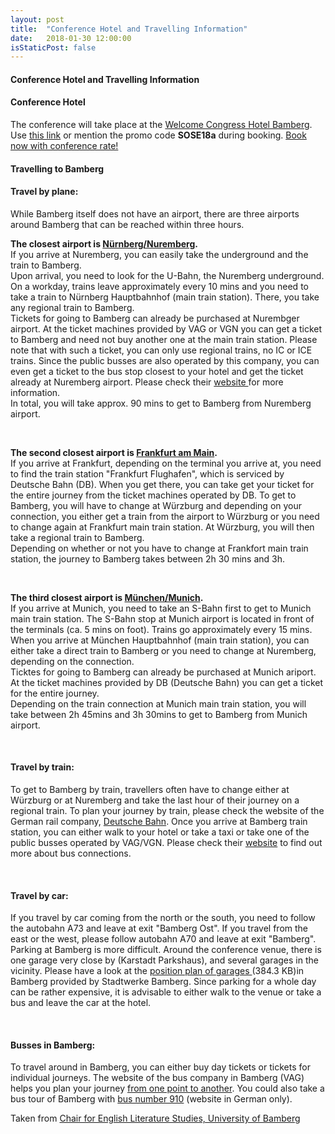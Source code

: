 ```yaml
---
layout: post
title:  "Conference Hotel and Travelling Information"
date:   2018-01-30 12:00:00
isStaticPost: false
---
```

#### Conference Hotel and Travelling Information

<h4><strong>Conference Hotel</strong></h4>

The conference will take place at the <a href="https://www.welcome-hotels.com/en/welcome-kongresshotel-bamberg/info/" target="_blank">Welcome Congress Hotel Bamberg</a>. Use <a href="https://booking.welcome-hotels.com/tb3/index.cfm?bf=welcomecorp&hotelcode=HZWZCDKB&iatanumber=SOSE18A&arrivalDate=2018-03-25&lng=DE">this link</a> or mention the promo code <strong>SOSE18a</strong> during booking. <a href="https://booking.welcome-hotels.com/tb3/index.cfm?bf=welcomecorp&hotelcode=HZWZCDKB&iatanumber=SOSE18A&arrivalDate=2018-03-25&lng=DE">Book now with conference rate!</a>
 
<h4><strong>Travelling to Bamberg</strong></h4>
<h4>Travel by plane:</h4><p>While Bamberg itself does not have an airport, there are three airports around Bamberg that can be reached within three hours.
</p><p><strong>The closest airport is <a href="https://www.airport-nuernberg.de/english" target="external">Nürnberg/Nuremberg</a>.</strong><br>If you arrive at Nuremberg, you can easily take the underground and the train to Bamberg.<br>Upon arrival, you need to look for the U-Bahn, the Nuremberg underground. On a workday, trains leave approximately every 10 mins and you need to take a train to Nürnberg Hauptbahnhof (main train station). There, you take any regional train to Bamberg.<br>Tickets for going to Bamberg can already be purchased at Nurembger airport. At the ticket machines provided by VAG or VGN you can get a ticket to Bamberg and need not buy another one at the main train station. Please note that with such a ticket, you can only use regional trains, no IC or ICE trains. Since the public busses are also operated by this company, you can even get a ticket to the bus stop closest to your hotel and get the ticket already at Nuremberg airport. Please check their <a href="https://www.vag.de/en.html" target="external">website </a>for more information.<br>In total, you will take approx. 90 mins to get to Bamberg from Nuremberg airport.
</p><p>&nbsp;</p><p><strong>The second closest airport is <a href="https://www.frankfurt-airport.com/en/flights---more/flights.html" target="external">Frankfurt am Main</a>.</strong><br>If you arrive at Frankfurt, depending on the terminal you arrive at, you need to find the train station "Frankfurt Flughafen", which is serviced by Deutsche Bahn (DB). When you get there, you can take get your ticket for the entire journey from the ticket machines operated by DB. To get to Bamberg, you will have to change at Würzburg and depending on your connection, you either get a train from the airport to Würzburg or you need to change again at Frankfurt main train station. At Würzburg, you will then take a regional train to Bamberg.<br>Depending on whether or not you have to change at Frankfort main train station, the journey to Bamberg takes between 2h 30 mins and 3h.
</p><p>&nbsp;</p><p><strong>The third closest airport is <a href="https://www.munich-airport.com/passengers-visitors-75328" target="external">München/Munich</a>.</strong><br>If you arrive at Munich, you need to take an S-Bahn first to get to Munich main train station. The S-Bahn stop at Munich airport is located in front of the terminals (ca. 5 mins on foot). Trains go approximately every 15 mins. When you arrive at München Hauptbahnhof (main train station), you can either take a direct train to Bamberg or you need to change at Nuremberg, depending on the connection.<br>Ticktes for going to Bamberg can already be purchased at Munich ariport. At the ticket machines provided by DB (Deutsche Bahn) you can get a ticket for the entire journey. <br>Depending on the train connection at Munich main train station, you will take between 2h 45mins and 3h 30mins to get to Bamberg from Munich airport.
</p><p>&nbsp;</p><h4>Travel by train:</h4><p>To get to Bamberg by train, travellers often have to change either at Würzburg or at Nuremberg and take the last hour of their journey on a regional train. To plan your journey by train, please check the website of the German rail company, <a href="https://www.bahn.com/en/view/index.shtml" target="external">Deutsche Bahn</a>. Once you arrive at Bamberg train station, you can either walk to your hotel or take a taxi or take one of the public busses operated by VAG/VGN. Please check their <a href="https://www.vag.de/en.html" target="external">website</a> to find out more about bus connections.
</p><p>&nbsp;</p><h4>Travel by car:</h4><p>If you travel by car coming from the north or the south, you need to follow the autobahn A73 and leave at exit "Bamberg Ost". If you travel from the east or the west, please follow autobahn A70 and leave at exit "Bamberg".<br>Parking at Bamberg is more difficult. Around the conference venue, there is one garage very close by (Karstadt Parkshaus), and several garages in the vicinity. Please have a look at the <a href="/fileadmin/uni/fakultaeten/split_lehrstuehle/englische_literatur/Information/STWB-Mobilitaet-Parken-Uebersicht.pdf">position plan of garages </a><span class="filesize">(384.3 KB)</span>in Bamberg provided by Stadtwerke Bamberg. Since parking for a whole day can be rather expensive, it is advisable to either walk to the venue or take a bus and leave the car at the hotel.
</p><p>&nbsp;</p><h4>Busses in Bamberg:</h4><p>To travel around in Bamberg, you can either buy day tickets or tickets for individual journeys. The website of the bus company in Bamberg (VAG) helps you plan your journey <a href="https://www.vag.de/en.html" target="external">from one point to another</a>. You could also take a bus tour of Bamberg with <a href="https://www.stadtwerke-bamberg.de/de/Bus-Parken/Bus/Entdeckerlinie-910/Entdeckerlinie-910.html" target="external">bus number 910</a> (website in German only).</p>
<p></p>
Taken from <a href="https://www.uni-bamberg.de/en/romanticism2017/venue-travel/travelling-to-bamberg/">Chair for English Literature Studies, University of Bamberg</a>
